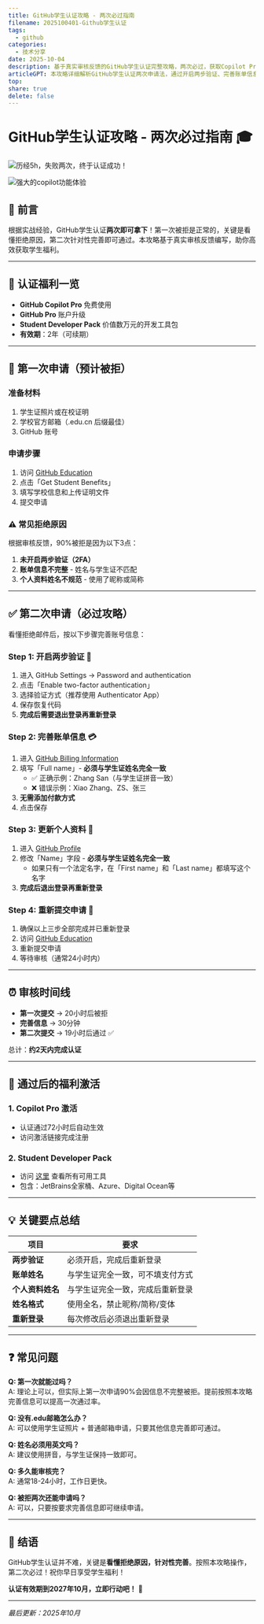 ```yaml
---
title: GitHub学生认证攻略 - 两次必过指南
filename: 2025100401-Github学生认证
tags:
  - github
categories:  
  - 技术分享  
date: 2025-10-04
description: 基于真实审核反馈的GitHub学生认证完整攻略，两次必过，获取Copilot Pro等价值数万元的学生福利
articleGPT: 本攻略详细解析GitHub学生认证两次申请法，通过开启两步验证、完善账单信息等关键步骤，助您高效获取Copilot Pro等价值数万元的学生福利。
top:   
share: true
delete: false
---  
```

# GitHub学生认证攻略 - 两次必过指南 🎓

![历经5h，失败两次，终于认证成功！](/images/posts/2025-10/2025-10-04-214400.png)


![强大的copilot功能体验](/images/posts/2025-10/2025-10-04-224305.png)

## 📌 前言

根据实战经验，GitHub学生认证**两次即可拿下**！第一次被拒是正常的，关键是看懂拒绝原因，第二次针对性完善即可通过。本攻略基于真实审核反馈编写，助你高效获取学生福利。

---

## 🎯 认证福利一览

- **GitHub Copilot Pro** 免费使用
- **GitHub Pro** 账户升级
- **Student Developer Pack** 价值数万元的开发工具包
- **有效期**：2年（可续期）

---

## 📝 第一次申请（预计被拒）

### 准备材料
1. 学生证照片或在校证明
2. 学校官方邮箱（.edu.cn 后缀最佳）
3. GitHub 账号

### 申请步骤
1. 访问 [GitHub Education](https://education.github.com/benefits)
2. 点击「Get Student Benefits」
3. 填写学校信息和上传证明文件
4. 提交申请

### ⚠️ 常见拒绝原因
根据审核反馈，90%被拒是因为以下3点：

1. **未开启两步验证（2FA）**
2. **账单信息不完整** - 姓名与学生证不匹配
3. **个人资料姓名不规范** - 使用了昵称或简称

---

## ✅ 第二次申请（必过攻略）

看懂拒绝邮件后，按以下步骤完善账号信息：

### Step 1: 开启两步验证 🔐
1. 进入 GitHub Settings → Password and authentication
2. 点击「Enable two-factor authentication」
3. 选择验证方式（推荐使用 Authenticator App）
4. 保存恢复代码
5. **完成后需要退出登录再重新登录**

### Step 2: 完善账单信息 💳
1. 进入 [GitHub Billing Information](https://github.com/settings/billing/payment_information)
2. 填写「Full name」- **必须与学生证姓名完全一致**
   - ✅ 正确示例：Zhang San（与学生证拼音一致）
   - ❌ 错误示例：Xiao Zhang、ZS、张三
3. **无需添加付款方式**
4. 点击保存

### Step 3: 更新个人资料 👤
1. 进入 [GitHub Profile](https://github.com/settings/profile)
2. 修改「Name」字段 - **必须与学生证姓名完全一致**
   - 如果只有一个法定名字，在「First name」和「Last name」都填写这个名字
3. **完成后退出登录再重新登录**

### Step 4: 重新提交申请 🚀
1. 确保以上三步全部完成并已重新登录
2. 访问 [GitHub Education](https://education.github.com/benefits)
3. 重新提交申请
4. 等待审核（通常24小时内）

---

## ⏰ 审核时间线

- **第一次提交** → 20小时后被拒
- **完善信息** → 30分钟
- **第二次提交** → 19小时后通过 ✅

总计：**约2天内完成认证**

---

## 🎁 通过后的福利激活

### 1. Copilot Pro 激活
- 认证通过72小时后自动生效
- 访问激活链接完成注册

### 2. Student Developer Pack
- 访问 [这里](https://education.github.com/pack) 查看所有可用工具
- 包含：JetBrains全家桶、Azure、Digital Ocean等

---

## 💡 关键要点总结

| 项目 | 要求 |
|------|------|
| **两步验证** | 必须开启，完成后重新登录 |
| **账单姓名** | 与学生证完全一致，可不填支付方式 |
| **个人资料姓名** | 与学生证完全一致，完成后重新登录 |
| **姓名格式** | 使用全名，禁止昵称/简称/变体 |
| **重新登录** | 每次修改后必须退出重新登录 |

---

## ❓ 常见问题

**Q: 第一次就能过吗？**  
A: 理论上可以，但实际上第一次申请90%会因信息不完整被拒。提前按照本攻略完善信息可以提高一次通过率。

**Q: 没有.edu邮箱怎么办？**  
A: 可以使用学生证照片 + 普通邮箱申请，只要其他信息完善即可通过。

**Q: 姓名必须用英文吗？**  
A: 建议使用拼音，与学生证保持一致即可。

**Q: 多久能审核完？**  
A: 通常18-24小时，工作日更快。

**Q: 被拒两次还能申请吗？**  
A: 可以，只要按要求完善信息即可继续申请。

---

## 🎉 结语

GitHub学生认证并不难，关键是**看懂拒绝原因，针对性完善**。按照本攻略操作，第二次必过！祝你早日享受学生福利！

**认证有效期到2027年10月，立即行动吧！** 🚀

---

*最后更新：2025年10月*
